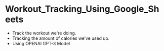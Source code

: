 # Workout_Tracking_Using_Google_Sheets
  * Track the workout we're doing. 
  * Tracking the amount of calories we've used up.
  * Using OPENAI GPT-3 Model
